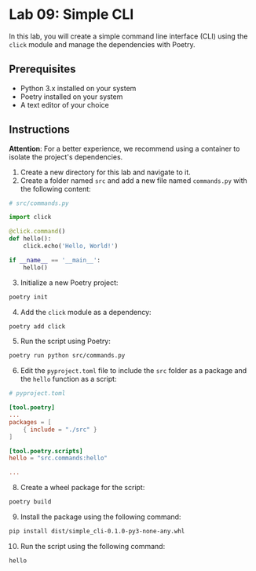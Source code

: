 # Lab 09: Simple CLI

In this lab, you will create a simple command line interface (CLI) using the `click` module and manage the dependencies with Poetry.

## Prerequisites

- Python 3.x installed on your system
- Poetry installed on your system
- A text editor of your choice

## Instructions

**Attention**: For a better experience, we recommend using a container to isolate the project's dependencies.

1. Create a new directory for this lab and navigate to it.
2. Create a folder named `src` and add a new file named `commands.py` with the following content:

```python
# src/commands.py

import click

@click.command()
def hello():
    click.echo('Hello, World!')

if __name__ == '__main__':
    hello()
```

3. Initialize a new Poetry project:

```bash
poetry init
```

4. Add the `click` module as a dependency:

```bash
poetry add click
```

5. Run the script using Poetry:

```bash
poetry run python src/commands.py
```

6. Edit the `pyproject.toml` file to include the `src` folder as a package and the `hello` function as a script:

```toml
# pyproject.toml

[tool.poetry]
...
packages = [
    { include = "./src" }
]

[tool.poetry.scripts]
hello = "src.commands:hello"

...
```

8. Create a wheel package for the script:

```bash
poetry build
```

9. Install the package using the following command:

```bash
pip install dist/simple_cli-0.1.0-py3-none-any.whl
```

10. Run the script using the following command:

```bash
hello
```
